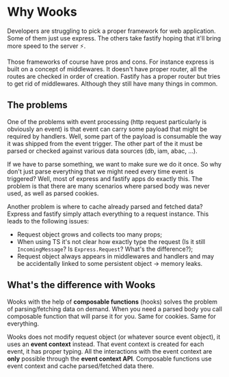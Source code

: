 # Why Wooks

Developers are struggling to pick a proper framework for web application.
Some of them just use express. The others take fastify hoping that it'll bring more speed to the server ⚡.

Those frameworks of course have pros and cons. For instance express is built on a concept of middlewares.
It doesn't have proper router, all the routes are checked in order of creation.
Fastify has a proper router but tries to get rid of middlewares. Although they still have many things in common.

## The problems

One of the problems with event processing (http request particularly is obviously an event) is that event can carry
some payload that might be required by handlers. Well, some part of the payload is consumable the way it was shipped from
the event trigger. The other part of the it must be parsed or checked against various data sources (db, iam, abac, ...).

If we have to parse something, we want to make sure we do it once. So why don't just parse everything that we might need
every time event is triggered? Well, most of express and fastify apps do exactly this. The problem is that there are many scenarios
where parsed body was never used, as well as parsed cookies.

Another problem is where to cache already parsed and fetched data? Express and fastify simply attach everything to a
request instance. This leads to the following issues:
- Request object grows and collects too many props;
- When using TS it's not clear how exactly type the request (Is it still `IncomingMessage`? Is `Express.Request`? What's the difference?);
- Request object always appears in middlewares and handlers and may be accidentally linked to some persistent object -> memory leaks.

## What's the difference with Wooks

Wooks with the help of **composable functions** (hooks) solves the problem of parsing/fetching data on demand. When you need a parsed body
you call composable function that will parse it for you. Same for cookies. Same for everything.

Wooks does not modify request object (or whatever source event object), it uses an **event context** instead. That event context
is created for each event, it has proper typing. All the interactions with the event context are **only** possible
through the **event context API**. Composable functions use event context and cache parsed/fetched data there.
